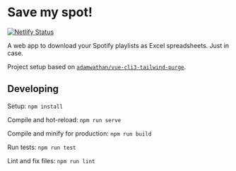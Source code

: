 Save my spot!
=============

[![Netlify Status](https://api.netlify.com/api/v1/badges/f4dce046-18fe-4db0-b89b-68b7b2d7d5e8/deploy-status)](https://app.netlify.com/sites/awesome-hermann-207806/deploys)

A web app to download your Spotify playlists as Excel spreadsheets. Just in case.

Project setup based on [`adamwathan/vue-cli3-tailwind-purge`](https://github.com/adamwathan/vue-cli3-tailwind-purge).

Developing
-----

Setup: `npm install`

Compile and hot-reload: `npm run serve`

Compile and minify for production: `npm run build`

Run tests: `npm run test`

Lint and fix files: `npm run lint`
